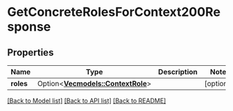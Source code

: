 # GetConcreteRolesForContext200Response

## Properties

Name | Type | Description | Notes
------------ | ------------- | ------------- | -------------
**roles** | Option<[**Vec<models::ContextRole>**](ContextRole.md)> |  | [optional]

[[Back to Model list]](../README.md#documentation-for-models) [[Back to API list]](../README.md#documentation-for-api-endpoints) [[Back to README]](../README.md)



